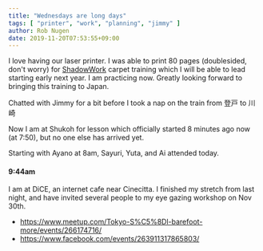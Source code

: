 ```yaml
---
title: "Wednesdays are long days"
tags: [ "printer", "work", "planning", "jimmy" ]
author: Rob Nugen
date: 2019-11-20T07:53:55+09:00
---
```


I love having our laser printer.  I was able to print 80 pages
(doublesided, don't worry) for [ShadowWork](https://shadowwork.com/)
carpet training which I will be able to lead starting early next year.
I am practicing now. Greatly looking forward to bringing this training
to Japan.

Chatted with Jimmy for a bit before I took a nap on the train from 登戸 to 川崎

Now I am at Shukoh for lesson which officially started 8 minutes ago
now (at 7:50), but no one else has arrived yet.

Starting with Ayano at 8am, Sayuri, Yuta, and Ai attended today.

#### 9:44am

I am at DiCE, an internet cafe near Cinecitta.  I finished my stretch
from last night, and have invited several people to my eye gazing
workshop on Nov 30th.

* https://www.meetup.com/Tokyo-S%C5%8Dl-barefoot-more/events/266174716/
* https://www.facebook.com/events/263911317865803/


